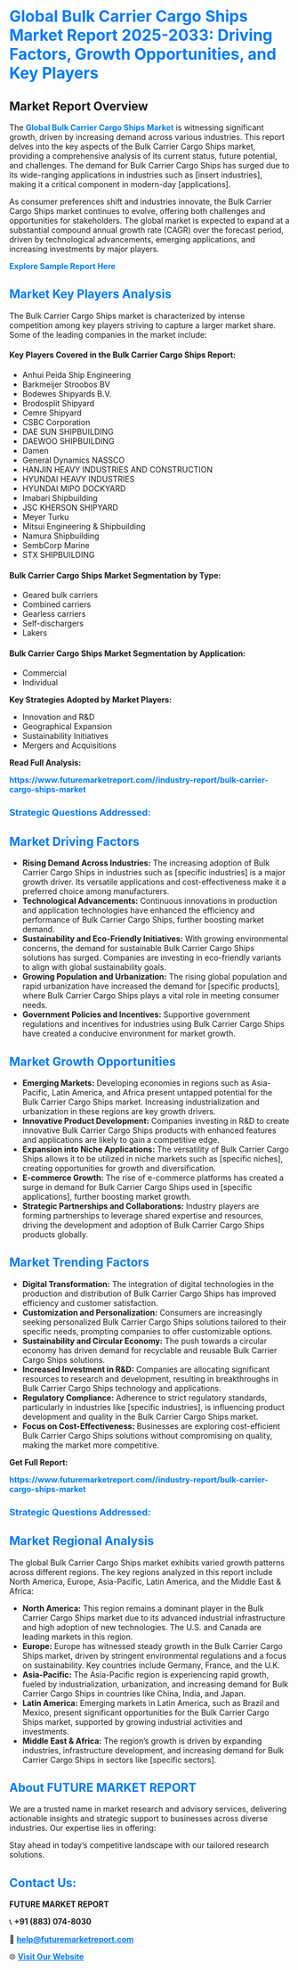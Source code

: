 <h1 style="color: #007BFF;">Global Bulk Carrier Cargo Ships Market Report 2025-2033: Driving Factors, Growth Opportunities, and Key Players</h1>

<section id="overview">
<h2>Market Report Overview</h2>
<p>The <a href="https://www.futuremarketreport.com//industry-report/bulk-carrier-cargo-ships-market" style="color: #007BFF; text-decoration: none;"><strong>Global Bulk Carrier Cargo Ships Market</strong></a> is witnessing significant growth, driven by increasing demand across various industries. This report delves into the key aspects of the Bulk Carrier Cargo Ships market, providing a comprehensive analysis of its current status, future potential, and challenges. The demand for Bulk Carrier Cargo Ships has surged due to its wide-ranging applications in industries such as [insert industries], making it a critical component in modern-day [applications].</p>
<p>As consumer preferences shift and industries innovate, the Bulk Carrier Cargo Ships market continues to evolve, offering both challenges and opportunities for stakeholders. The global market is expected to expand at a substantial compound annual growth rate (CAGR) over the forecast period, driven by technological advancements, emerging applications, and increasing investments by major players.</p>
</section>

<section id="overview">
<p><a href="https://www.futuremarketreport.com//request-sample/reportId=46043" style="color: #007BFF; text-decoration: none;"><strong>Explore Sample Report Here</strong></a></p>
</section>

<section id="key-players">
<h2 style="color: #007BFF;">Market Key Players Analysis</h2>
<p>The Bulk Carrier Cargo Ships market is characterized by intense competition among key players striving to capture a larger market share. Some of the leading companies in the market include:</p>
<h4>Key Players Covered in the Bulk Carrier Cargo Ships Report:</h4>
<ul><li>Anhui Peida Ship Engineering</li><li>Barkmeijer Stroobos BV</li><li>Bodewes Shipyards B.V.</li><li>Brodosplit Shipyard</li><li>Cemre Shipyard</li><li>CSBC Corporation</li><li>DAE SUN SHIPBUILDING</li><li>DAEWOO SHIPBUILDING</li><li>Damen</li><li>General Dynamics NASSCO</li><li>HANJIN HEAVY INDUSTRIES AND CONSTRUCTION</li><li>HYUNDAI HEAVY INDUSTRIES</li><li>HYUNDAI MIPO DOCKYARD</li><li>Imabari Shipbuilding</li><li>JSC KHERSON SHIPYARD</li><li>Meyer Turku</li><li>Mitsui Engineering &amp; Shipbuilding</li><li>Namura Shipbuilding</li><li>SembCorp Marine</li><li>STX SHIPBUILDING</li></ul>
<h4>Bulk Carrier Cargo Ships Market Segmentation by Type:</h4>
<ul><li>Geared bulk carriers</li><li>Combined carriers</li><li>Gearless carriers</li><li>Self-dischargers</li><li>Lakers</li></ul>

<h4>Bulk Carrier Cargo Ships Market Segmentation by Application:</h4>
<ul><li>Commercial</li><li>Individual</li></ul>
<p><strong>Key Strategies Adopted by Market Players:</strong></p>
<ul>
<li>Innovation and R&D</li>
<li>Geographical Expansion</li>
<li>Sustainability Initiatives</li>
<li>Mergers and Acquisitions</li>
</ul>
</section>

<section>
<p><strong>Read Full Analysis: </strong></p><a href="https://www.futuremarketreport.com//industry-report/bulk-carrier-cargo-ships-market" style="color: #007BFF; text-decoration: none;"><strong>https://www.futuremarketreport.com//industry-report/bulk-carrier-cargo-ships-market</strong></a>
<h3 style="color: #007BFF;">Strategic Questions Addressed:</h3>
</section>

<section id="driving-factors">
<h2 style="color: #007BFF;">Market Driving Factors</h2>
<ul>
<li><strong>Rising Demand Across Industries:</strong> The increasing adoption of Bulk Carrier Cargo Ships in industries such as [specific industries] is a major growth driver. Its versatile applications and cost-effectiveness make it a preferred choice among manufacturers.</li>
<li><strong>Technological Advancements:</strong> Continuous innovations in production and application technologies have enhanced the efficiency and performance of Bulk Carrier Cargo Ships, further boosting market demand.</li>
<li><strong>Sustainability and Eco-Friendly Initiatives:</strong> With growing environmental concerns, the demand for sustainable Bulk Carrier Cargo Ships solutions has surged. Companies are investing in eco-friendly variants to align with global sustainability goals.</li>
<li><strong>Growing Population and Urbanization:</strong> The rising global population and rapid urbanization have increased the demand for [specific products], where Bulk Carrier Cargo Ships plays a vital role in meeting consumer needs.</li>
<li><strong>Government Policies and Incentives:</strong> Supportive government regulations and incentives for industries using Bulk Carrier Cargo Ships have created a conducive environment for market growth.</li>
</ul>
</section>

<section id="growth-opportunities">
<h2 style="color: #007BFF;">Market Growth Opportunities</h2>
<ul>
<li><strong>Emerging Markets:</strong> Developing economies in regions such as Asia-Pacific, Latin America, and Africa present untapped potential for the Bulk Carrier Cargo Ships market. Increasing industrialization and urbanization in these regions are key growth drivers.</li>
<li><strong>Innovative Product Development:</strong> Companies investing in R&D to create innovative Bulk Carrier Cargo Ships products with enhanced features and applications are likely to gain a competitive edge.</li>
<li><strong>Expansion into Niche Applications:</strong> The versatility of Bulk Carrier Cargo Ships allows it to be utilized in niche markets such as [specific niches], creating opportunities for growth and diversification.</li>
<li><strong>E-commerce Growth:</strong> The rise of e-commerce platforms has created a surge in demand for Bulk Carrier Cargo Ships used in [specific applications], further boosting market growth.</li>
<li><strong>Strategic Partnerships and Collaborations:</strong> Industry players are forming partnerships to leverage shared expertise and resources, driving the development and adoption of Bulk Carrier Cargo Ships products globally.</li>
</ul>
</section>

<section id="trending-factors">
<h2 style="color: #007BFF;">Market Trending Factors</h2>
<ul>
<li><strong>Digital Transformation:</strong> The integration of digital technologies in the production and distribution of Bulk Carrier Cargo Ships has improved efficiency and customer satisfaction.</li>
<li><strong>Customization and Personalization:</strong> Consumers are increasingly seeking personalized Bulk Carrier Cargo Ships solutions tailored to their specific needs, prompting companies to offer customizable options.</li>
<li><strong>Sustainability and Circular Economy:</strong> The push towards a circular economy has driven demand for recyclable and reusable Bulk Carrier Cargo Ships solutions.</li>
<li><strong>Increased Investment in R&D:</strong> Companies are allocating significant resources to research and development, resulting in breakthroughs in Bulk Carrier Cargo Ships technology and applications.</li>
<li><strong>Regulatory Compliance:</strong> Adherence to strict regulatory standards, particularly in industries like [specific industries], is influencing product development and quality in the Bulk Carrier Cargo Ships market.</li>
<li><strong>Focus on Cost-Effectiveness:</strong> Businesses are exploring cost-efficient Bulk Carrier Cargo Ships solutions without compromising on quality, making the market more competitive.</li>
</ul>
</section>

<section>
<p><strong>Get Full Report: </strong></p><a href="https://www.futuremarketreport.com//industry-report/bulk-carrier-cargo-ships-market" style="color: #007BFF; text-decoration: none;"><strong>https://www.futuremarketreport.com//industry-report/bulk-carrier-cargo-ships-market</strong></a>
<h3 style="color: #007BFF;">Strategic Questions Addressed:</h3>
</section>


<section id="regional-analysis">
<h2 style="color: #007BFF;">Market Regional Analysis</h2>
<p>The global Bulk Carrier Cargo Ships market exhibits varied growth patterns across different regions. The key regions analyzed in this report include North America, Europe, Asia-Pacific, Latin America, and the Middle East & Africa:</p>
<ul>
<li><strong>North America:</strong> This region remains a dominant player in the Bulk Carrier Cargo Ships market due to its advanced industrial infrastructure and high adoption of new technologies. The U.S. and Canada are leading markets in this region.</li>
<li><strong>Europe:</strong> Europe has witnessed steady growth in the Bulk Carrier Cargo Ships market, driven by stringent environmental regulations and a focus on sustainability. Key countries include Germany, France, and the U.K.</li>
<li><strong>Asia-Pacific:</strong> The Asia-Pacific region is experiencing rapid growth, fueled by industrialization, urbanization, and increasing demand for Bulk Carrier Cargo Ships in countries like China, India, and Japan.</li>
<li><strong>Latin America:</strong> Emerging markets in Latin America, such as Brazil and Mexico, present significant opportunities for the Bulk Carrier Cargo Ships market, supported by growing industrial activities and investments.</li>
<li><strong>Middle East & Africa:</strong> The region’s growth is driven by expanding industries, infrastructure development, and increasing demand for Bulk Carrier Cargo Ships in sectors like [specific sectors].</li>
</ul>
</section>

<footer>
<h2 style="color: #007BFF;">About FUTURE MARKET REPORT</h2>
<p>We are a trusted name in market research and advisory services, delivering actionable insights and strategic support to businesses across diverse industries. Our expertise lies in offering:</p>

<p>Stay ahead in today’s competitive landscape with our tailored research solutions.</p>

<h2 style="color: #007BFF;">Contact Us:</h2>
<p><strong>FUTURE MARKET REPORT</strong></p>
<p>📞 <strong>+91 (883) 074-8030</strong></p>
<p>📧 <strong><a href="mailto:help@futuremarketreport.com" style="color: #007BFF;">help@futuremarketreport.com</a></strong></p>
<p>🌐 <strong><a href="https://www.futuremarketreport.com/" style="color: #007BFF;">Visit Our Website</a></strong></p>
</footer>